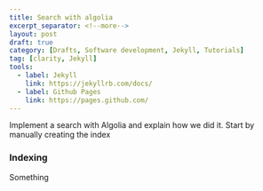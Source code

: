 ```yaml
---
title: Search with algolia
excerpt_separator: <!--more-->
layout: post
draft: true
category: [Drafts, Software development, Jekyll, Tutorials]
tag: [clarity, Jekyll]
tools:
  - label: Jekyll
    link: https://jekyllrb.com/docs/
  - label: Github Pages
    link: https://pages.github.com/
---
```

Implement a search with Algolia and explain how we did it. Start by manually creating the index

<!--more-->
### Indexing
Something
